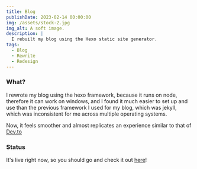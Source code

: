 ```yaml
---
title: Blog
publishDate: 2023-02-14 00:00:00
img: /assets/stock-2.jpg
img_alt: A soft image.
description: |
  I rebuilt my blog using the Hexo static site generator.
tags:
  - Blog
  - Rewrite
  - Redesign
---
```

### What?
I rewrote my blog using the hexo framework, because it runs on node, therefore it can work on windows, and I found it much easier to set up and use than the previous framework I used for my blog, which was jekyll, which was inconsistent for me across multiple operating systems.

Now, it feels smoother and almost replicates an experience similar to that of [Dev.to](https://dev.to)

### Status
It's live right now, so you should go and check it out [here](https://absozero.github.io/blog)!